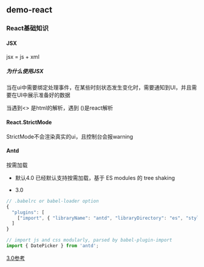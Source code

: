 ## demo-react


### React基础知识

#### JSX

jsx = js + xml

##### 为什么使用JSX

当在ui中需要绑定处理事件，在某些时刻状态发生变化时，需要通知到UI，并且需要在UI中展示准备好的数据

当遇到<> 是html的解析，遇到 ()是react解析


#### React.StrictMode

StrictMode不会渲染真实的ui，且控制台会报warning

#### Antd

按需加载

- 默认4.0 已经默认支持按需加载，基于 ES modules 的 tree shaking

- 3.0

``` js
// .babelrc or babel-loader option
{
  "plugins": [
    ["import", { "libraryName": "antd", "libraryDirectory": "es", "style": "css" }] // `style: true` for less
  ]
}

// import js and css modularly, parsed by babel-plugin-import
import { DatePicker } from 'antd';
```

[3.0参考](https://3x.ant.design/docs/react/introduce)


